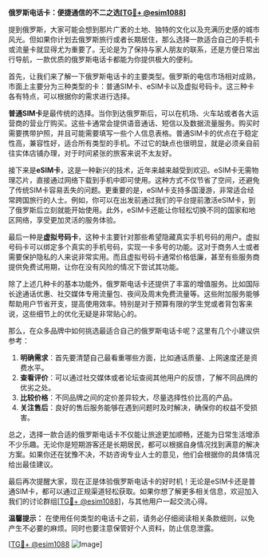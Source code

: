 **俄罗斯电话卡：便捷通信的不二之选[[TG💪+ @esim1088](https://t.me/s/esim1088)]**

提到俄罗斯，大家可能会想到那片广袤的土地、独特的文化以及充满历史感的城市风光。但如果你计划去俄罗斯旅行或者长期居住，那么选择一款适合自己的手机卡或流量卡就显得尤为重要了。无论是为了保持与家人朋友的联系，还是方便日常出行导航，一款优质的俄罗斯电话卡都能为你提供极大的便利。

首先，让我们来了解一下俄罗斯电话卡的主要类型。俄罗斯的电信市场相对成熟，市面上主要分为三种类型的卡：普通SIM卡、eSIM卡以及虚拟号码卡。这三种卡各有特点，可以根据你的需求进行选择。

**普通SIM卡**是最传统的选择。当你到达俄罗斯后，可以在机场、火车站或者各大运营商的营业厅购买。这些卡通常会提供语音通话、短信以及数据流量服务。购买时需要携带护照，并且可能需要填写一些个人信息表格。普通SIM卡的优点在于稳定性高，兼容性好，适合所有类型的手机。不过它的缺点也很明显，就是必须亲自前往实体店铺办理，对于时间紧张的旅客来说不太友好。

接下来是**eSIM卡**，这是一种新兴的技术，近年来越来越受到欢迎。eSIM卡无需物理芯片，直接通过网络下载到手机中即可使用。这种方式不仅节省了空间，还避免了传统SIM卡容易丢失的问题。更重要的是，eSIM卡支持多国漫游，非常适合经常跨国旅行的人士。例如，你可以在出发前通过我们的平台提前激活eSIM卡，到了俄罗斯后立刻就能开始使用。此外，eSIM卡还能让你轻松切换不同的国家和地区网络，享受更加灵活的服务体验。

最后一种是**虚拟号码卡**，这种卡主要针对那些希望隐藏真实手机号码的用户。虚拟号码卡可以绑定多个真实的手机号码，实现一卡多号的功能。这对于商务人士或者需要保护隐私的人来说非常实用。而且虚拟号码卡通常价格低廉，甚至有些服务商提供免费试用期，让你在没有风险的情况下尝试其功能。

除了上述几种卡的基本功能外，俄罗斯电话卡还提供了丰富的增值服务。比如国际长途通话优惠、社交媒体专用流量包、夜间及周末免费流量等。这些附加服务能够帮助用户节省开支，提高使用效率。特别是对于预算有限的学生党或者背包客来说，这些细节上的优化无疑是非常贴心的。

那么，在众多品牌中如何挑选最适合自己的俄罗斯电话卡呢？这里有几个小建议供参考：

1. **明确需求**：首先要清楚自己最看重哪些方面，比如通话质量、上网速度还是资费水平。
2. **查看评价**：可以通过社交媒体或者论坛查阅其他用户的反馈，了解不同品牌的优劣之处。
3. **比较价格**：不同品牌之间的定价差异较大，尽量选择性价比高的产品。
4. **关注售后**：良好的售后服务能够在遇到问题时及时解决，确保你的权益不受损害。

总之，选择一款合适的俄罗斯电话卡不仅能让旅途更加顺畅，还能为日常生活增添不少乐趣。无论你是短期游客还是长期居民，都可以根据自身情况找到满意的解决方案。如果你还在犹豫不决，不妨咨询专业人士的意见，他们会根据你的具体情况给出最佳建议。

最后再次提醒大家，现在正是体验俄罗斯电话卡的好时机！无论是eSIM卡还是普通SIM卡，都可以通过正规渠道轻松获取。如果你想了解更多相关信息，欢迎加入我们的讨论群组[[TG💪+ @esim1088](https://t.me/s/esim1088)]，与其他用户一起交流心得。

**温馨提示：** 在使用任何类型的电话卡之前，请务必仔细阅读相关条款细则，以免产生不必要的麻烦。同时也要注意保管好个人资料，防止信息泄露。

[[TG💪+ @esim1088](https://t.me/s/esim1088) ![Image](https://i.postimg.cc/4NQfJmqS/Snipaste-2025-05-13-00-14-12.png)]